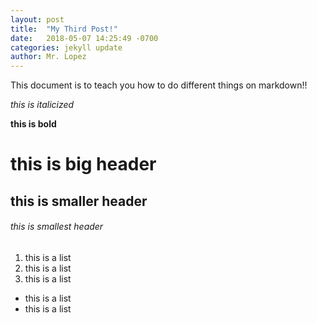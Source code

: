 ```yaml
---
layout: post
title:  "My Third Post!"
date:   2018-05-07 14:25:49 -0700
categories: jekyll update
author: Mr. Lopez
---
```


This document is to teach you how to do different things on markdown!!

*this is italicized*

**this is bold**

# this is big header
## this is smaller header
###### this is smallest header

1. this is a list
2. this is a list
3. this is a list
  - this is a list
  - this is a list
  
